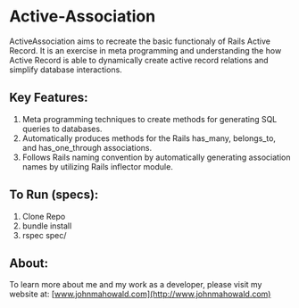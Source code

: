 # Active-Association

ActiveAssociation aims to recreate the basic functionaly of Rails Active Record. It is an exercise in meta programming and understanding the how Active Record is able to dynamically create active record relations and simplify database interactions. 

## Key Features:

1. Meta programming techniques to create methods for generating SQL queries to databases.
2. Automatically produces methods for the Rails has_many, belongs_to, and has_one_through associations.
3. Follows Rails naming convention by automatically generating association names by utilizing Rails inflector module.

## To Run (specs):

1. Clone Repo
2. bundle install
3. rspec spec/

## About:

To learn more about me and my work as a developer, please visit my website at: [www.johnmahowald.com](http://www.johnmahowald.com)